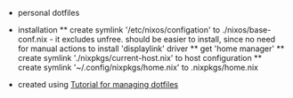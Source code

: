 * personal dotfiles

* installation
** create symlink '/etc/nixos/configation' to ./nixos/base-conf.nix - it excludes unfree.
    should be easier to install, since no need for manual actions to install 'displaylink' driver
** get 'home manager'
** create symlink './nixpkgs/current-host.nix' to host configuration
** create symlink '~/.config/nixpkgs/home.nix' to .nixpkgs/home.nix

* created using 
[Tutorial for managing dotfiles](https://www.atlassian.com/git/tutorials/dotfiles) 

